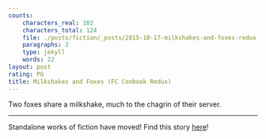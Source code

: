 ```yaml
---
counts:
    characters_real: 102
    characters_total: 124
    file: ./posts/fiction/_posts/2015-10-17-milkshakes-and-foxes-redux.md
    paragraphs: 3
    type: jekyll
    words: 22
layout: post
rating: PG
title: Milkshakes and Foxes (FC Conbook Redux)
---
```


Two foxes share a milkshake, much to the chagrin of their server.

-----

Standalone works of fiction have moved! Find this story [here](/fiction/milkshakes-and-foxes/g)!
